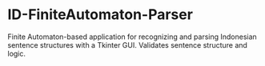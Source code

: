 # ID-FiniteAutomaton-Parser
Finite Automaton-based application for recognizing and parsing Indonesian sentence structures with a Tkinter GUI. Validates sentence structure and logic.
